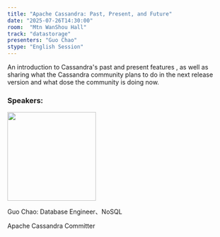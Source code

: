 ```yaml
---
title: "Apache Cassandra: Past, Present, and Future"
date: "2025-07-26T14:30:00"
room:  "Mtn WanShou Hall"
track: "datastorage"
presenters: "Guo Chao"
stype: "English Session"
---
```


An introduction to Cassandra's past and present features , as well as sharing what the Cassandra community plans to do in the next release version and what dose the community is doing now.

### Speakers:


<img src="https://sessionize.com/image/b2ba-400o400o1-07109e43-e2ee-48d4-9e94-c01a1d0f8c01.jpg" width="200" /><br/>

Guo Chao: Database Engineer、NoSQL

Apache Cassandra Committer